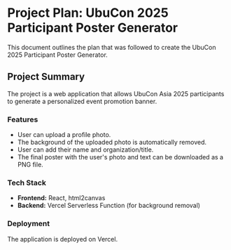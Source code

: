 # Project Plan: UbuCon 2025 Participant Poster Generator

This document outlines the plan that was followed to create the UbuCon 2025 Participant Poster Generator.

## Project Summary

The project is a web application that allows UbuCon Asia 2025 participants to generate a personalized event promotion banner.

### Features
- User can upload a profile photo.
- The background of the uploaded photo is automatically removed.
- User can add their name and organization/title.
- The final poster with the user's photo and text can be downloaded as a PNG file.

### Tech Stack
- **Frontend:** React, html2canvas
- **Backend:** Vercel Serverless Function (for background removal)

### Deployment
The application is deployed on Vercel.
